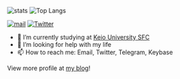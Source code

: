 ![stats](https://github-readme-stats.vercel.app/api?username=JJ1LFC&count_private=true&show_icons=true)
![Top Langs](https://github-readme-stats.vercel.app/api/top-langs/?username=JJ1LFC)

[![mail](https://img.shields.io/badge/mail-alt%40sfc.wide.ad.jp-blue?style=for-the-badge)](mailto:alt@sfc.wide.ad.jp)
[![Twitter](https://img.shields.io/twitter/follow/jj1lfc?style=for-the-badge&logo=twitter)](https://twitter.com/jj1lfc)

- 🔭 I’m currently studying at [Keio University SFC](https://www.sfc.keio.ac.jp)
- 🤔 I’m looking for help with my life
- 📫 How to reach me: Email, Twitter, Telegram, Keybase


View more profile at [my blog](https://blog.jj1lfc.dev/about)!
